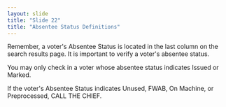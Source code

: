```yaml
---
layout: slide
title: "Slide 22"
title: "Absentee Status Definitions"
---
```


Remember, a voter's Absentee Status is located in the last column on the search results page. It is important to verify a voter's absentee status.

You may only check in a voter whose absentee status indicates Issued or Marked.

If the voter's Absentee Status indicates Unused, FWAB, On Machine, or Preprocessed, CALL THE CHIEF.